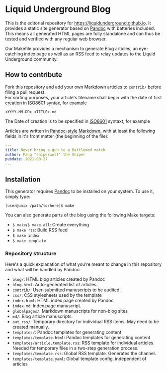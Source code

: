 Liquid Underground Blog
=======================

This is the editorial repository for <https://liquidunderground.github.io>.
It provides a static site generator based on [Pandoc] with batteries
included. This means all generated HTML pages are fully standalone and can
thus be tested and verified with any regular web browser.

Our Makefile provides a mechanism to generate Blog articles, an
eye-catching index page as well as an RSS feed to relay updates to the
Liquid Underground community.


How to contribute
-----------------

Fork this repository and add your own Markdown articles to `contrib/`
before filing a pull request.  
For sorting purposes, your article's filename shall begin with the date of
first creation in [ISO8601] syntax, for example

```
<YYYY-MM-DD>_<TITLE>.md
```

[ISO8601]: <https://en.wikipedia.org/w/index.php?title=ISO_8601&oldid=1160073691>

The Date of creation is to be specified in [ISO8601] syntaxt, for example

Articles are written in [Pandoc-style Markdown], with at least the
following fields in it's front matter (the beginning of the file):

```YAML
---
title: Never bring a gun to a Battlemod match
author: Fang "sniperwolf" the Sniper
pubdate: 2021-08-27 
...
```

[Pandoc-style Markdown]: <https://boisgera.github.io/pandoc/markdown/>


Installation
------------

This generator requires [Pandoc] to be installed on your system. To use it,
simply type:

```
[user@unix /path/to/here]$ make
```

[Pandoc]: <https://pandoc.org/>

You can also generate parts of the blog using the following Make targets:

- `$ make`/`$ make all`: Create everything
- `$ make rss`: Build RSS feed
- `$ make index`
- `$ make template`

### Repository structure

Here's a quick explanation of what you're meant to change in this
repository and what will be handled by Pandoc:

- `blog/`: HTML blog articles created by Pandoc
- `blog.html`: Auto-generated list of articles.
- `contrib/`: User-submitted manuscripts to be audited.
- `css/`: CSS stylesheets used by the template
- `index.html`: HTML index page created by Pandoc
- `index.md`: Index page manuscript.
- `globalpages/`: Markdown manuscripts for non-blog sites
- `md/`: Blog article manuscripts.
- `out_rss/`: Temporary directory for individual RSS items. May need to be created manually.
- `templates/`: Pandoc templates for generating content
- `templates/template.html`: Pandoc templates for generating content
- `templates/article.template.rss`: RSS template for individual articles.
   Needed for temporary files in a two-step generation process.
- `templates/template.rss`: Global RSS template. Generates the channel.
- `templates/template.yaml`: Global template config, independent of articles

